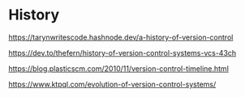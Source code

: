 # History

https://tarynwritescode.hashnode.dev/a-history-of-version-control

https://dev.to/thefern/history-of-version-control-systems-vcs-43ch

https://blog.plasticscm.com/2010/11/version-control-timeline.html

https://www.ktpql.com/evolution-of-version-control-systems/


